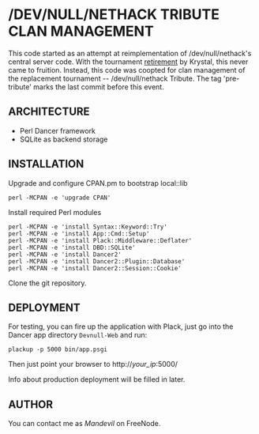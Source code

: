 # /DEV/NULL/NETHACK TRIBUTE CLAN MANAGEMENT

This code started as an attempt at reimplementation of /dev/null/nethack's
central server code. With the tournament
[retirement](https://twitter.com/devnull_nethack/status/908441635746279424)
by Krystal, this never came to fruition. Instead, this code was coopted
for clan management of the replacement tournament -- /dev/null/nethack
Tribute. The tag 'pre-tribute' marks the last commit before this event.

## ARCHITECTURE

* Perl Dancer framework
* SQLite as backend storage

## INSTALLATION

Upgrade and configure CPAN.pm to bootstrap local::lib

    perl -MCPAN -e 'upgrade CPAN'

Install required Perl modules

    perl -MCPAN -e 'install Syntax::Keyword::Try'
    perl -MCPAN -e 'install App::Cmd::Setup'
    perl -MCPAN -e 'install Plack::Middleware::Deflater'
    perl -MCPAN -e 'install DBD::SQLite'
    perl -MCPAN -e 'install Dancer2'
    perl -MCPAN -e 'install Dancer2::Plugin::Database'
    perl -MCPAN -e 'install Dancer2::Session::Cookie'

Clone the git repository.

## DEPLOYMENT

For testing, you can fire up the application with Plack, just go into the
Dancer app directory `Devnull-Web` and run:

    plackup -p 5000 bin/app.psgi

Then just point your browser to http://*your_ip*:5000/

Info about production deployment will be filled in later.

## AUTHOR

You can contact me as *Mandevil* on FreeNode.
